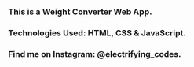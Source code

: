 ### This is a Weight Converter Web App.

### Technologies Used: HTML, CSS & JavaScript.

### Find me on Instagram: @electrifying_codes.

[Instagram]: https://www.instagram.com/electrifying_codes/